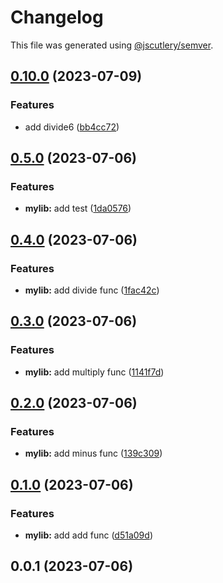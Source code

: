 # Changelog

This file was generated using [@jscutlery/semver](https://github.com/jscutlery/semver).

## [0.10.0](https://github.com/XIIKJIIX/nxrust/compare/mylib-0.9.0...mylib-0.10.0) (2023-07-09)


### Features

* add divide6 ([bb4cc72](https://github.com/XIIKJIIX/nxrust/commit/bb4cc72970187e6cea7561e1bab96d7d6614d998))

## [0.5.0](https://github.com/XIIKJIIX/nxrust/compare/mylib-0.4.0...mylib-0.5.0) (2023-07-06)


### Features

* **mylib:** add test ([1da0576](https://github.com/XIIKJIIX/nxrust/commit/1da05766dc59da33c23d532560888cf6ac40c434))

## [0.4.0](https://github.com/XIIKJIIX/nxrust/compare/mylib-0.3.0...mylib-0.4.0) (2023-07-06)


### Features

* **mylib:** add divide func ([1fac42c](https://github.com/XIIKJIIX/nxrust/commit/1fac42c69f8917de694b420ee1da689148fa2c83))

## [0.3.0](https://github.com/XIIKJIIX/nxrust/compare/mylib-0.2.0...mylib-0.3.0) (2023-07-06)


### Features

* **mylib:** add multiply func ([1141f7d](https://github.com/XIIKJIIX/nxrust/commit/1141f7dbbf043fe60f8daa8b85cb4fc0fb42bba6))

## [0.2.0](https://github.com/XIIKJIIX/nxrust/compare/mylib-0.1.0...mylib-0.2.0) (2023-07-06)


### Features

* **mylib:** add minus func ([139c309](https://github.com/XIIKJIIX/nxrust/commit/139c309284cfd616222046c633fe5b003df8d69d))

## [0.1.0](https://github.com/XIIKJIIX/nxrust/compare/mylib-0.0.1...mylib-0.1.0) (2023-07-06)


### Features

* **mylib:** add add func ([d51a09d](https://github.com/XIIKJIIX/nxrust/commit/d51a09d08a36ab28bed8996386aa9a68bda782f3))

## 0.0.1 (2023-07-06)
